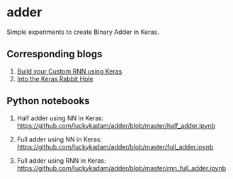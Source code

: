 # adder
Simple experiments to create Binary Adder in Keras.

## Corresponding blogs

1. <a href="https://luckykadam.github.io/ml/2020/01/10/rnn-full-adder.html">Build your Custom RNN using Keras</a>
1. <a href="https://luckykadam.github.io/ml/2019/12/17/full-adder.html">Into the Keras Rabbit Hole</a>

## Python notebooks

1. Half adder using NN in Keras: https://github.com/luckykadam/adder/blob/master/half_adder.ipynb

2. Full adder using NN in Keras: https://github.com/luckykadam/adder/blob/master/full_adder.ipynb

3. Full adder using RNN in Keras: https://github.com/luckykadam/adder/blob/master/rnn_full_adder.ipynb